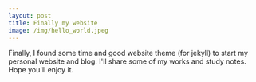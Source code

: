 ```yaml
---
layout: post
title: Finally my website
image: /img/hello_world.jpeg
---
```


Finally, I found some time and good website theme (for jekyll) to start my personal website and blog.
I'll share some of my works and study notes.
Hope you'll enjoy it.
